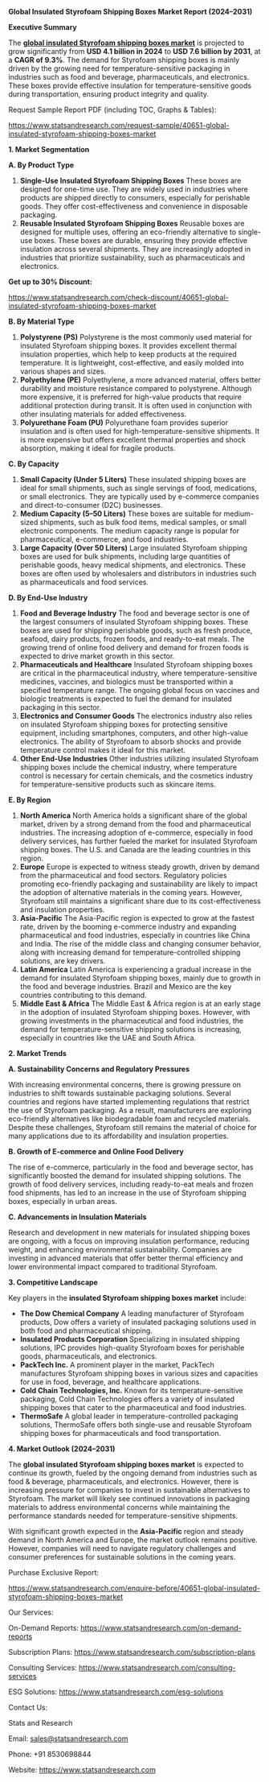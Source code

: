 ﻿**Global Insulated Styrofoam Shipping Boxes Market Report (2024–2031)**

**Executive Summary**

The [**global insulated Styrofoam shipping boxes market**](https://www.statsandresearch.com/report/40651-global-insulated-styrofoam-shipping-boxes-market) is projected to grow significantly from **USD 4.1 billion in 2024** to **USD 7.6 billion by 2031**, at a **CAGR of 9.3%**. The demand for Styrofoam shipping boxes is mainly driven by the growing need for temperature-sensitive packaging in industries such as food and beverage, pharmaceuticals, and electronics. These boxes provide effective insulation for temperature-sensitive goods during transportation, ensuring product integrity and quality.

Request Sample Report PDF (including TOC, Graphs & Tables):

<https://www.statsandresearch.com/request-sample/40651-global-insulated-styrofoam-shipping-boxes-market>

**1. Market Segmentation**

**A. By Product Type**

1. **Single-Use Insulated Styrofoam Shipping Boxes**
   These boxes are designed for one-time use. They are widely used in industries where products are shipped directly to consumers, especially for perishable goods. They offer cost-effectiveness and convenience in disposable packaging.
1. **Reusable Insulated Styrofoam Shipping Boxes**
   Reusable boxes are designed for multiple uses, offering an eco-friendly alternative to single-use boxes. These boxes are durable, ensuring they provide effective insulation across several shipments. They are increasingly adopted in industries that prioritize sustainability, such as pharmaceuticals and electronics.

**Get up to 30% Discount:**

<https://www.statsandresearch.com/check-discount/40651-global-insulated-styrofoam-shipping-boxes-market>

**B. By Material Type**

1. **Polystyrene (PS)**
   Polystyrene is the most commonly used material for insulated Styrofoam shipping boxes. It provides excellent thermal insulation properties, which help to keep products at the required temperature. It is lightweight, cost-effective, and easily molded into various shapes and sizes.
1. **Polyethylene (PE)**
   Polyethylene, a more advanced material, offers better durability and moisture resistance compared to polystyrene. Although more expensive, it is preferred for high-value products that require additional protection during transit. It is often used in conjunction with other insulating materials for added effectiveness.
1. **Polyurethane Foam (PU)**
   Polyurethane foam provides superior insulation and is often used for high-temperature-sensitive shipments. It is more expensive but offers excellent thermal properties and shock absorption, making it ideal for fragile products.

**C. By Capacity**

1. **Small Capacity (Under 5 Liters)**
   These insulated shipping boxes are ideal for small shipments, such as single servings of food, medications, or small electronics. They are typically used by e-commerce companies and direct-to-consumer (D2C) businesses.
1. **Medium Capacity (5–50 Liters)**
   These boxes are suitable for medium-sized shipments, such as bulk food items, medical samples, or small electronic components. The medium capacity range is popular for pharmaceutical, e-commerce, and food industries.
1. **Large Capacity (Over 50 Liters)**
   Large insulated Styrofoam shipping boxes are used for bulk shipments, including large quantities of perishable goods, heavy medical shipments, and electronics. These boxes are often used by wholesalers and distributors in industries such as pharmaceuticals and food services.

**D. By End-Use Industry**

1. **Food and Beverage Industry**
   The food and beverage sector is one of the largest consumers of insulated Styrofoam shipping boxes. These boxes are used for shipping perishable goods, such as fresh produce, seafood, dairy products, frozen foods, and ready-to-eat meals. The growing trend of online food delivery and demand for frozen foods is expected to drive market growth in this sector.
1. **Pharmaceuticals and Healthcare**
   Insulated Styrofoam shipping boxes are critical in the pharmaceutical industry, where temperature-sensitive medicines, vaccines, and biologics must be transported within a specified temperature range. The ongoing global focus on vaccines and biologic treatments is expected to fuel the demand for insulated packaging in this sector.
1. **Electronics and Consumer Goods**
   The electronics industry also relies on insulated Styrofoam shipping boxes for protecting sensitive equipment, including smartphones, computers, and other high-value electronics. The ability of Styrofoam to absorb shocks and provide temperature control makes it ideal for this market.
1. **Other End-Use Industries**
   Other industries utilizing insulated Styrofoam shipping boxes include the chemical industry, where temperature control is necessary for certain chemicals, and the cosmetics industry for temperature-sensitive products such as skincare items.

**E. By Region**

1. **North America**
   North America holds a significant share of the global market, driven by a strong demand from the food and pharmaceutical industries. The increasing adoption of e-commerce, especially in food delivery services, has further fueled the market for insulated Styrofoam shipping boxes. The U.S. and Canada are the leading countries in this region.
1. **Europe**
   Europe is expected to witness steady growth, driven by demand from the pharmaceutical and food sectors. Regulatory policies promoting eco-friendly packaging and sustainability are likely to impact the adoption of alternative materials in the coming years. However, Styrofoam still maintains a significant share due to its cost-effectiveness and insulation properties.
1. **Asia-Pacific**
   The Asia-Pacific region is expected to grow at the fastest rate, driven by the booming e-commerce industry and expanding pharmaceutical and food industries, especially in countries like China and India. The rise of the middle class and changing consumer behavior, along with increasing demand for temperature-controlled shipping solutions, are key drivers.
1. **Latin America**
   Latin America is experiencing a gradual increase in the demand for insulated Styrofoam shipping boxes, mainly due to growth in the food and beverage industries. Brazil and Mexico are the key countries contributing to this demand.
1. **Middle East & Africa**
   The Middle East & Africa region is at an early stage in the adoption of insulated Styrofoam shipping boxes. However, with growing investments in the pharmaceutical and food industries, the demand for temperature-sensitive shipping solutions is increasing, especially in countries like the UAE and South Africa.

**2. Market Trends**

**A. Sustainability Concerns and Regulatory Pressures**

With increasing environmental concerns, there is growing pressure on industries to shift towards sustainable packaging solutions. Several countries and regions have started implementing regulations that restrict the use of Styrofoam packaging. As a result, manufacturers are exploring eco-friendly alternatives like biodegradable foam and recycled materials. Despite these challenges, Styrofoam still remains the material of choice for many applications due to its affordability and insulation properties.

**B. Growth of E-commerce and Online Food Delivery**

The rise of e-commerce, particularly in the food and beverage sector, has significantly boosted the demand for insulated shipping solutions. The growth of food delivery services, including ready-to-eat meals and frozen food shipments, has led to an increase in the use of Styrofoam shipping boxes, especially in urban areas.

**C. Advancements in Insulation Materials**

Research and development in new materials for insulated shipping boxes are ongoing, with a focus on improving insulation performance, reducing weight, and enhancing environmental sustainability. Companies are investing in advanced materials that offer better thermal efficiency and lower environmental impact compared to traditional Styrofoam.

**3. Competitive Landscape**

Key players in the **insulated Styrofoam shipping boxes market** include:

- **The Dow Chemical Company**
  A leading manufacturer of Styrofoam products, Dow offers a variety of insulated packaging solutions used in both food and pharmaceutical shipping.
- **Insulated Products Corporation**
  Specializing in insulated shipping solutions, IPC provides high-quality Styrofoam boxes for perishable goods, pharmaceuticals, and electronics.
- **PackTech Inc.**
  A prominent player in the market, PackTech manufactures Styrofoam shipping boxes in various sizes and capacities for use in food, beverage, and healthcare applications.
- **Cold Chain Technologies, Inc.**
  Known for its temperature-sensitive packaging, Cold Chain Technologies offers a variety of insulated shipping boxes that cater to the pharmaceutical and food industries.
- **ThermoSafe**
  A global leader in temperature-controlled packaging solutions, ThermoSafe offers both single-use and reusable Styrofoam shipping boxes for pharmaceuticals and food transportation.

**4. Market Outlook (2024–2031)**

The **global insulated Styrofoam shipping boxes market** is expected to continue its growth, fueled by the ongoing demand from industries such as food & beverage, pharmaceuticals, and electronics. However, there is increasing pressure for companies to invest in sustainable alternatives to Styrofoam. The market will likely see continued innovations in packaging materials to address environmental concerns while maintaining the performance standards needed for temperature-sensitive shipments.

With significant growth expected in the **Asia-Pacific** region and steady demand in North America and Europe, the market outlook remains positive. However, companies will need to navigate regulatory challenges and consumer preferences for sustainable solutions in the coming years.

Purchase Exclusive Report:

<https://www.statsandresearch.com/enquire-before/40651-global-insulated-styrofoam-shipping-boxes-market>



Our Services:

On-Demand Reports: <https://www.statsandresearch.com/on-demand-reports>

Subscription Plans: <https://www.statsandresearch.com/subscription-plans>

Consulting Services: <https://www.statsandresearch.com/consulting-services>

ESG Solutions: <https://www.statsandresearch.com/esg-solutions>

Contact Us:

Stats and Research

Email: <sales@statsandresearch.com>

Phone: +91 8530698844

Website: <https://www.statsandresearch.com>







